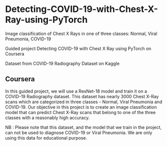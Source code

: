 # Detecting-COVID-19-with-Chest-X-Ray-using-PyTorch

Image classification of Chest X Rays in one of three classes: Normal, Viral Pneumonia, COVID-19  

Guided project Detecting COVID-19 with Chest X Ray using PyTorch on Coursera 

Dataset from COVID-19 Radiography Dataset on Kaggle

## Coursera
In this guided project, we will use a ResNet-18 model and train it on a COVID-19 Radiography dataset. 
This dataset has nearly 3000 Chest X-Ray scans which are categorized in three classes - Normal, Viral Pneumonia and COVID-19. 
Our objective in this project is to create an image classification model that can predict Chest X-Ray scans that belong to one of the three classes with a reasonably high accuracy.

NB : Please note that this dataset, and the model that we train in the project, can not be used to diagnose COVID-19 or Viral Pneumonia. We are only using this data for educational purpose.

